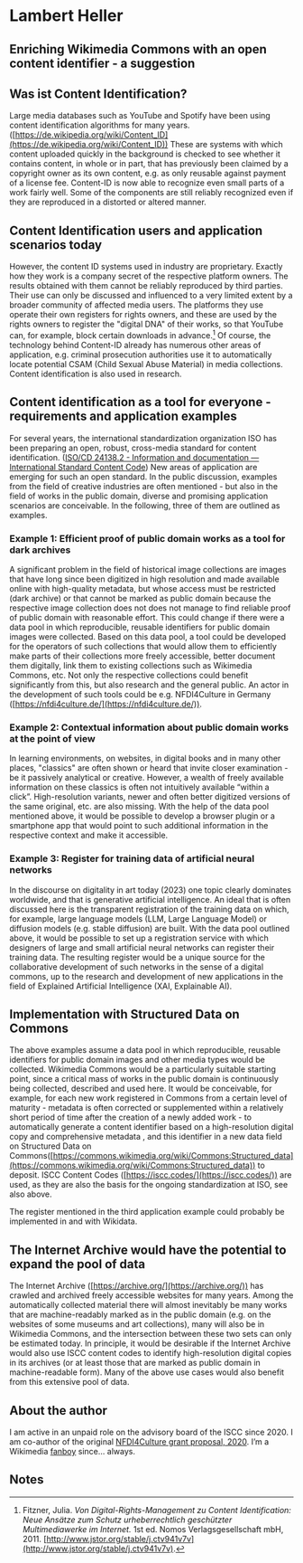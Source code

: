 # Lambert Heller

## Enriching Wikimedia Commons with an open content identifier - a suggestion

## Was ist Content Identification?

Large media databases such as YouTube and Spotify have been using content identification algorithms for many years. ([https://de.wikipedia.org/wiki/Content_ID](https://de.wikipedia.org/wiki/Content_ID)) These are systems with which content uploaded quickly in the background is checked to see whether it contains content, in whole or in part, that has previously been claimed by a copyright owner as its own content, e.g. as only reusable against payment of a license fee. Content-ID is now able to recognize even small parts of a work fairly well. Some of the components are still reliably recognized even if they are reproduced in a distorted or altered manner.

## Content Identification users and application scenarios today

However, the content ID systems used in industry are proprietary. Exactly how they work is a company secret of the respective platform owners. The results obtained with them cannot be reliably reproduced by third parties. Their use can only be discussed and influenced to a very limited extent by a broader community of affected media users. The platforms they use operate their own registers for rights owners, and these are used by the rights owners to register the "digital DNA" of their works, so that YouTube can, for example, block certain downloads in advance.[^1] Of course, the technology behind Content-ID already has numerous other areas of application, e.g. criminal prosecution authorities use it to automatically locate potential CSAM (Child Sexual Abuse Material) in media collections. Content identification is also used in research.

## Content identification as a tool for everyone - requirements and application examples

For several years, the international standardization organization ISO has been preparing an open, robust, cross-media standard for content identification. ([ISO/CD 24138.2 - Information and documentation — International Standard Content Code](https://www.iso.org/standard/77899.html)) New areas of application are emerging for such an open standard. In the public discussion, examples from the field of creative industries are often mentioned - but also in the field of works in the public domain, diverse and promising application scenarios are conceivable. In the following, three of them are outlined as examples.

### Example 1: Efficient proof of public domain works as a tool for dark archives

A significant problem in the field of historical image collections are images that have long since been digitized in high resolution and made available online with high-quality metadata, but whose access must be restricted (dark archive) or that cannot be marked as public domain because the respective image collection does not does not manage to find reliable proof of public domain with reasonable effort. This could change if there were a data pool in which reproducible, reusable identifiers for public domain images were collected. Based on this data pool, a tool could be developed for the operators of such collections that would allow them to efficiently make parts of their collections more freely accessible, better document them digitally, link them to existing collections such as Wikimedia Commons, etc. Not only the respective collections could benefit significantly from this, but also research and the general public. An actor in the development of such tools could be e.g. NFDI4Culture in Germany ([https://nfdi4culture.de/](https://nfdi4culture.de/)).

### Example 2: Contextual information about public domain works at the point of view

In learning environments, on websites, in digital books and in many other places, "classics" are often shown or heard that invite closer examination - be it passively analytical or creative. However, a wealth of freely available information on these classics is often not intuitively available “within a click”. High-resolution variants, newer and often better digitized versions of the same original, etc. are also missing. With the help of the data pool mentioned above, it would be possible to develop a browser plugin or a smartphone app that would point to such additional information in the respective context and make it accessible.

### Example 3: Register for training data of artificial neural networks

In the discourse on digitality in art today (2023) one topic clearly dominates worldwide, and that is generative artificial intelligence. An ideal that is often discussed here is the transparent registration of the training data on which, for example, large language models (LLM, Large Language Model) or diffusion models (e.g. stable diffusion) are built. With the data pool outlined above, it would be possible to set up a registration service with which designers of large and small artificial neural networks can register their training data. The resulting register would be a unique source for the collaborative development of such networks in the sense of a digital commons, up to the research and development of new applications in the field of Explained Artificial Intelligence (XAI, Explainable AI).

## Implementation with Structured Data on Commons

The above examples assume a data pool in which reproducible, reusable identifiers for public domain images and other media types would be collected. Wikimedia Commons  would be a particularly suitable starting point, since a critical mass of works in the public domain is continuously being collected, described and used here. It would be conceivable, for example, for each new work registered in Commons from a certain level of maturity - metadata is often corrected or supplemented within a relatively short period of time after the creation of a newly added work - to automatically generate a content identifier based on a high-resolution digital copy and comprehensive metadata , and this identifier in a new data field on Structured Data on Commons([https://commons.wikimedia.org/wiki/Commons:Structured_data](https://commons.wikimedia.org/wiki/Commons:Structured_data)) to deposit. ISCC Content Codes ([https://iscc.codes/](https://iscc.codes/)) are used, as they are also the basis for the ongoing standardization at ISO, see also above.

The register mentioned in the third application example could probably be implemented in and with Wikidata.

## The Internet Archive would have the potential to expand the pool of data

The Internet Archive ([https://archive.org/](https://archive.org/)) has crawled and archived freely accessible websites for many years. Among the automatically collected material there will almost inevitably be many works that are machine-readably marked as in the public domain (e.g. on the websites of some museums and art collections), many will also be in Wikimedia Commons, and the intersection between these two sets can only be estimated today. In principle, it would be desirable if the Internet Archive would also use ISCC content codes to identify high-resolution digital copies in its archives (or at least those that are marked as public domain in machine-readable form). Many of the above use cases would also benefit from this extensive pool of data.

## About the author

I am active in an unpaid role on the advisory board of the ISCC since 2020. I am co-author of the original [NFDI4Culture grant proposal, 2020](https://doi.org/10.3897/rio.6.e57036). I’m a Wikimedia [fanboy](https://twitter.com/Lambo/status/1454064183734116353) since… always.

<!-- Footnotes themselves at the bottom. -->
## Notes

[^1]:
     Fitzner, Julia. _Von Digital-Rights-Management zu Content Identification: Neue Ansätze zum Schutz urheberrechtlich geschützter Multimediawerke im Internet._ 1st ed. Nomos Verlagsgesellschaft mbH, 2011. [http://www.jstor.org/stable/j.ctv941v7v](http://www.jstor.org/stable/j.ctv941v7v).
